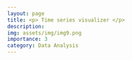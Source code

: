 ```yaml
---
layout: page
title: <p> Time series visualizer </p>
description: 
img: assets/img/img9.png
importance: 3
category: Data Analysis
---
```

